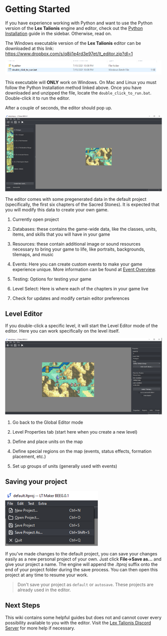 # Getting Started

If you have experience working with Python and want to use the Python version of the **Lex Talionis** engine and editor, check out the [Python Installation](Python-Installation) guide in the sidebar. Otherwise, read on.

The Windows executable version of the **Lex Talionis** editor can be downloaded at this link:  https://www.dropbox.com/s/q8ii1e4rd3e97et/lt_editor.zip?dl=1

![PictureOfDoubleClick](Images/PictureOfDoubleClick.png)

This executable will **ONLY** work on Windows. On Mac and Linux you must follow the Python Installation method linked above. Once you have downloaded and unzipped the file, locate the `double_click_to_run.bat`. Double-click it to run the editor.

After a couple of seconds, the editor should pop up.

![PictureOfEditorLabeled](Images/GlobalEditorLabeled.png)

The editor comes with some pregenerated data in the default project (specifically, the first six chapters of the Sacred Stones). It is expected that you will modify this data to create your own game.

1. Currently open project

2. Databases: these contains the game-wide data, like the classes, units, items, and skills that you will have in your game

3. Resources: these contain additional image or sound resources necessary to bring your game to life, like portraits, backgrounds, tilemaps, and music

4. Events: Here you can create custom events to make your game experience unique. More information can be found at [Event Overview](Event-Overview).

5. Testing: Options for testing your game

6. Level Select: Here is where each of the chapters in your game live

7. Check for updates and modify certain editor preferences

## Level Editor

If you double-click a specific level, it will start the Level Editor mode of the editor. Here you can work specifically on the level itself.

![LevelEditor](Images/LevelEditor.png)

1. Go back to the Global Editor mode

2. Level Properties tab (start here when you create a new level)

3. Define and place units on the map

4. Define special regions on the map (events, status effects, formation placement, etc.)

5. Set up groups of units (generally used with events)

## Saving your project

![SavingProject](Images/SavingProject.png)

If you've made changes to the default project, you can save your changes easily as a new personal project of your own. Just click **File->Save as...** and give your project a name. The engine will append the *.ltproj* suffix onto the end of your project folder during the save process. You can then open this project at any time to resume your work.

> Don't save your project as `default` or `autosave`. These projects are already used in the editor.

## Next Steps

This wiki contains some helpful guides but does not and cannot cover every possibility available to you with the editor. Visit the [Lex Talionis Discord Server](https://discord.gg/dC6VWGh4sw) for more help if necessary.
